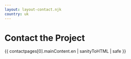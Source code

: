 ```yaml
---
layout: layout-contact.njk
country: uk
---
```

# Contact the Project
{{ contactpages[0].mainContent.en | sanityToHTML | safe }}